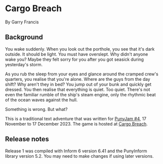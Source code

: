 # Cargo Breach

By Garry Francis

## Background

You wake suddenly. When you look out the porthole, you see that it's dark outside. It should be light. You must have overslept. Why didn't anyone wake you? Maybe they felt sorry for you after you got seasick during yesterday's storm.

As you rub the sleep from your eyes and glance around the cramped crew's quarters, you realise that you're alone. Where are the guys from the day shift? Why aren't they in bed? You jump out of your bunk and quickly get dressed. You then realise that everything is quiet. Too quiet. There's not even the familiar rumble of the ship's steam engine, only the rhythmic beat of the ocean waves against the hull.

Something is wrong. But what?

This is a traditional text adventure that was written for [PunyJam #4](https://itch.io/jam/punyjam-4), 17 November to 17 December 2023. The game is hosted at [Cargo Breach](https://warrigal.itch.io/cargo-breach).

## Release notes

Release 1 was compiled with Inform 6 version 6.41 and the PunyInform library version 5.2. You may need to make changes if using later versions.
